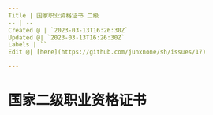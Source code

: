 ```yaml
---
Title | 国家职业资格证书 二级
-- | --
Created @ | `2023-03-13T16:26:30Z`
Updated @| `2023-03-13T16:26:30Z`
Labels | ``
Edit @| [here](https://github.com/junxnone/sh/issues/17)

---
```

# 国家二级职业资格证书
